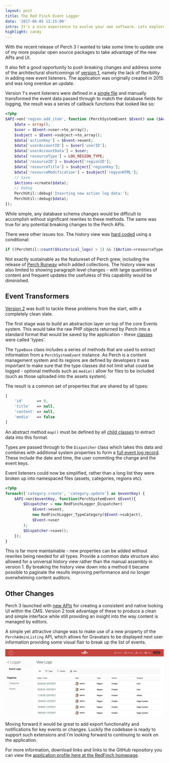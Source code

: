 ```yaml
---
layout: post
title: The Red Finch Event Logger
date: '2017-06-05 12:15:00'
intro: It's a nice experience to evolve your own software. Lets explore the design decisions behind the rebuild of the Perch Event Log application.
highlight: candy
---
```


With the recent release of Perch 3 I wanted to take some time to update one of my more popular open source packages to take advantage of the new APIs and UI. 

It also felt a good opportunity to push breaking changes and address some of the architectural shortcomings of [version 1](https://github.com/Jamesyps/Perch-Activity-Log), namely the lack of flexibility in adding new event listeners. The application was originally created in 2015 and was long overdue an update.

Version 1's event listeners were defined in a [single file](https://github.com/Jamesyps/Perch-Activity-Log/blob/master/addons/apps/jw_activity_log/listeners.php) and manually transformed the event data passed through to match the database fields for logging, the result was a series of callback functions that looked like so:

```php
<?php 
$API->on('region.add_item', function (PerchSystemEvent $Event) use ($Actions) {
    $data = array();
    $user = $Event->user->to_array();
    $subject = $Event->subject->to_array();
    $data['actionKey'] = $Event->event;
    $data['userAccountID'] = $user['userID'];
    $data['userAccountData'] = $user;
    $data['resourceType'] = LOG_REGION_TYPE;
    $data['resourceID'] = $subject['regionID'];
    $data['resourceTitle'] = $subject['regionKey'];
    $data['resourceModification'] = $subject['regionHTML'];
    // Save
    $Actions->create($data);
    // Debug
    PerchUtil::debug('Inserting new action log data:');
    PerchUtil::debug($data);
});
```
While simple, any database schema changes would be difficult to accomplish without significant rewrites to these methods. The same was true for any potential breaking changes to the Perch APIs.

There were other issues too. The history view was [hard coded](https://github.com/Jamesyps/Perch-Activity-Log/blob/master/addons/apps/jw_activity_log/modes/view.post.php#L76) using a conditional:

```php
if ((PerchUtil::count($historical_logs) > 1) && ($Action->resourceType() === LOG_REGION_TYPE)) {
```

Not exactly sustainable as the featureset of Perch grew, including the release of [Perch Runway](https://perchrunway.com) which added collections. The history view was also limited to showing paragraph level changes - with large quantities of content and frequent updates the usefuless of this capability would be diminished.

## Event Transformers

[Version 2](https://github.com/RedFinch/Perch-Event-Log) was built to tackle these problems from the start, with a completely clean slate.

The first stage was to build an abstraction layer on top of the core Events system. This would take the raw PHP objects returned by Perch into a standard format that would be saved by the application - these [classes](https://github.com/RedFinch/Perch-Event-Log/tree/master/perch/addons/apps/redfinch_logger/lib/types) were called 'types'.

The `TypeBase` class includes a series of methods that are used to extract information from a `PerchSystemEvent` instance. As Perch is a content management system and its regions are defined by developers it was important to make sure that the type classes did not limit what could be logged - optional methods such as `media()` allow for files to be included (such as those uploaded into the assets system).

The result is a common set of properties that are shared by all types:

```php
[
    'id'      => 0,
    'title'   => null,
    'content' => null,
    'media'   => false
]
```

An abstract method `map()` must be defined by all [child classes](https://github.com/RedFinch/Perch-Event-Log/blob/master/perch/addons/apps/redfinch_logger/lib/types/RedFinchLogger_TypeRegion.php#L17) to extract data into this format.

Types are passed through to the `Dispatcher` class which takes this data and combines with additional system properties to form a [full event log record](https://github.com/RedFinch/Perch-Event-Log/blob/master/perch/addons/apps/redfinch_logger/lib/RedFinchLogger_Dispatcher.php#L88). These include the date and time, the user commiting the change and the event keys.

Event listeners could now be simplified, rather than a long list they were broken up into namespaced files (assets, categories, regions etc).

```php
<?php
foreach(['category.create', 'category.update'] as $eventKey) {
    $API->on($eventKey, function(PerchSystemEvent $Event){
        $Dispatcher = new RedFinchLogger_Dispatcher(
            $Event->event,
            new RedFinchLogger_TypeCategory($Event->subject),
            $Event->user
        );
        $Dispatcher->save();
    });
}
```

This is far more maintainable - new properties can be added without rewrites being needed for all types. Provide a common data structure also allowed for a universal history view rather than the manual assembly in version 1. By breaking the history view down into a method it became possible to paginate the results improving performance and no longer overwhelming content auditors.

## Other Changes

Perch 3 launched with [new APIs](https://docs.grabaperch.com/api/reference/adminlisting/) for creating a consistent and native looking UI within the CMS. Version 2 took advantage of these to produce a clean and simple interface while still providing an insight into the way content is managed by editors.

A simple yet attractive change was to make use of a new property of the `PerchAdminListing` API, which allows for Gravatars to be displayed next user information providing some visual flair to break up the list of events.

![Event logger view](/assets/resources/blog/redfinch-event-log.png)

Moving forward it would be great to add export functionality and notifications for key events or changes. Luckily the codebase is ready to support such extensions and I'm looking forward to continuing to work on the application.

For more information, download links and links to the GitHub repository you can view the [application profile here at the RedFinch homepage](http://redfinch.org/releases/event-logger).
